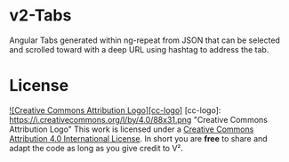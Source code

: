 # v2-Tabs
Angular Tabs generated within ng-repeat from JSON that can be selected and scrolled toward with a deep URL using hashtag to address the tab.



# License
[![Creative Commons Attribution Logo][cc-logo]](http://creativecommons.org/licenses/by/4.0)
[cc-logo]: https://i.creativecommons.org/l/by/4.0/88x31.png "Creative Commons Attribution Logo"
This work is licensed under a [Creative Commons Attribution 4.0 International License](http://creativecommons.org/licenses/by/4.0/). In short you are **free** to share and adapt the code as long as you give credit to V².



